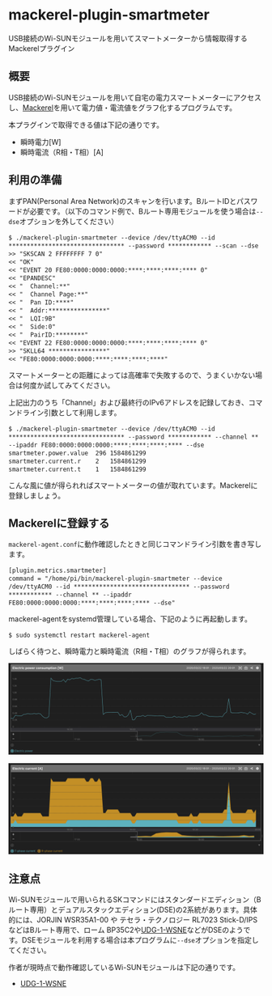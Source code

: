 # mackerel-plugin-smartmeter

USB接続のWi-SUNモジュールを用いてスマートメーターから情報取得するMackerelプラグイン

## 概要

USB接続のWi-SUNモジュールを用いて自宅の電力スマートメーターにアクセスし、[Mackerel](https://mackerel.io/ja/)を用いて電力値・電流値をグラフ化するプログラムです。

本プラグインで取得できる値は下記の通りです。

- 瞬時電力[W]
- 瞬時電流（R相・T相）[A]

## 利用の準備

まずPAN(Personal Area Network)のスキャンを行います。BルートIDとパスワードが必要です。（以下のコマンド例で、Bルート専用モジュールを使う場合は`--dse`オプションを外してください）

```
$ ./mackerel-plugin-smartmeter --device /dev/ttyACM0 --id ******************************** --password ************ --scan --dse
>> "SKSCAN 2 FFFFFFFF 7 0"
<< "OK"
<< "EVENT 20 FE80:0000:0000:0000:****:****:****:**** 0"
<< "EPANDESC"
<< "  Channel:**"
<< "  Channel Page:**"
<< "  Pan ID:****"
<< "  Addr:****************"
<< "  LQI:9B"
<< "  Side:0"
<< "  PairID:********"
<< "EVENT 22 FE80:0000:0000:0000:****:****:****:**** 0"
>> "SKLL64 ****************"
<< "FE80:0000:0000:0000:****:****:****:****"
```

スマートメーターとの距離によっては高確率で失敗するので、うまくいかない場合は何度か試してみてください。

上記出力のうち「Channel」および最終行のIPv6アドレスを記録しておき、コマンドライン引数として利用します。

```
$ ./mackerel-plugin-smartmeter --device /dev/ttyACM0 --id ******************************** --password ************ --channel ** --ipaddr FE80:0000:0000:0000:****:****:****:**** --dse
smartmeter.power.value	296	1584861299
smartmeter.current.r	2	1584861299
smartmeter.current.t	1	1584861299
```

こんな風に値が得られればスマートメーターの値が取れています。Mackerelに登録しましょう。

## Mackerelに登録する

`mackerel-agent.conf`に動作確認したときと同じコマンドライン引数を書き写します。

```
[plugin.metrics.smartmeter]
command = "/home/pi/bin/mackerel-plugin-smartmeter --device /dev/ttyACM0 --id ******************************** --password ************ --channel ** --ipaddr FE80:0000:0000:0000:****:****:****:**** --dse"
```

mackerel-agentをsystemd管理している場合、下記のように再起動します。

```
$ sudo systemctl restart mackerel-agent
```

しばらく待つと、瞬時電力と瞬時電流（R相・T相）のグラフが得られます。

![electric-power-consumption](https://raw.githubusercontent.com/hnw/mackerel-plugin-smartmeter/images/electric-power-consumption.png)

![electric-current](https://raw.githubusercontent.com/hnw/mackerel-plugin-smartmeter/images/electric-current.png)

## 注意点

Wi-SUNモジュールで用いられるSKコマンドにはスタンダードエディション（Bルート専用）とデュアルスタックエディション(DSE)の2系統があります。具体的には、JORJIN WSR35A1-00 や テセラ・テクノロジー RL7023 Stick-D/IPSなどはBルート専用で、ローム BP35C2や[UDG-1-WSNE](https://web116.jp/shop/netki/miruene_usb/miruene_usb_00.html)などがDSEのようです。DSEモジュールを利用する場合は本プログラムに`--dse`オプションを指定してください。

作者が現時点で動作確認しているWi-SUNモジュールは下記の通りです。

- [UDG-1-WSNE](https://web116.jp/shop/netki/miruene_usb/miruene_usb_00.html)
